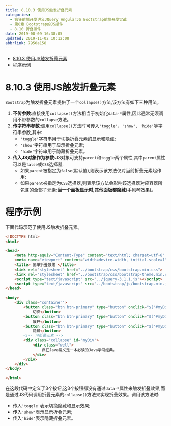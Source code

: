 ```yaml
---
title: 8.10.3 使用JS触发折叠元素
categories: 
  - 疯狂前端开发讲义JQuery AngularJS Bootstrap前端开发实战
  - 第8章 Bootstrap的JS插件
  - 8.10 折叠插件
date: 2019-08-09 16:38:05
updated: 2019-11-02 10:12:08
abbrlink: 7950a158
---
```

<div id='my_toc'>

- [8.10.3 使用JS触发折叠元素](/JavaReadingNotes/7950a158/#8-10-3-使用JS触发折叠元素)
- [程序示例](/JavaReadingNotes/7950a158/#程序示例)

</div>
<!--more-->
<script>if (navigator.platform.toLowerCase() == 'win32'){document.getElementById('my_toc').style.display = 'none';}</script>

<!--end-->
<!--SSTStart-->
# 8.10.3 使用JS触发折叠元素 #
`Bootstrap`为触发折叠元素提供了一个`collapse()`方法,该方法有如下三种用法。
1. **不传参数**:直接使用`collapse()`方法相当于初始化`data-*`属性,因此通常无须调用不带参数的`collapse`方法。
2. **传字符串参数**:调用`collapse()`方法时可传入`'toggle'`、`'show'`、`'hide'`等字符串参数,其中:
    - `'toggle'`字符串用于切换折叠元素的显示和隐藏;
    - `'show'`字符串用于显示折叠元素;
    - `'hide'`字符串用于隐藏折叠元素。
3. **传入JS对象作为参数**:JS对象可支持`parent`和`toggle`两个属性,其中`parent`属性可以是`false`或`CSS`选择器,
    - 如果`parent`被指定为`false`(默认值),则表示该方法仅对当前折叠元素起作用;
    - 如果`parent`被指定为`CSS`选择器,则表示该方法会影响该选择器对应容器所包含的全部子元素:**当一个面板显示时,其他面板都隐藏**(手风琴效果)。

# 程序示例 #
下面代码示范了使用JS触发折叠元素。
```html
<!DOCTYPE html>
<html>

<head>
    <meta http-equiv="Content-Type" content="text/html; charset=utf-8" />
    <meta name="viewport" content="width=device-width, initial-scale=1">
    <title> 简单折叠效果 </title>
    <link rel="stylesheet" href="../bootstrap/css/bootstrap.min.css">
    <link rel="stylesheet" href="../bootstrap/css/bootstrap-theme.min.css">
    <script type="text/javascript" src="../jquery-3.1.1.js"></script>
    <script type="text/javascript" src="../bootstrap/js/bootstrap.min.js"></script>
</head>

<body>
    <div class="container">
        <button class="btn btn-primary" type="button" onclick="$('#myDiv').collapse('toggle');">
            切换</button>
        <button class="btn btn-primary" type="button" onclick="$('#myDiv').collapse('show');">
            展开</button>
        <button class="btn btn-primary" type="button" onclick="$('#myDiv').collapse('hide');">
            隐藏</button>
        <!-- 可折叠元素 -->
        <div class="collapse" id="myDiv">
            <div class="well">
                疯狂Java讲义是一本必读的Java学习经典。
            </div>
        </div>
    </div>
</body>

</html>
```
在这段代码中定义了3个按钮,这3个按钮都没有通过`data-*`属性来触发折叠效果,而是通过JS代码调用折叠元素的`collapse()`方法来实现折叠效果。调用该方法时:
- 传入`'toggle'`表示切换隐藏和显示效果;
- 传入`'show'`表示显示折叠元素;
- 传入`'hide'`表示隐藏折叠元素。
<!--SSTStop-->

